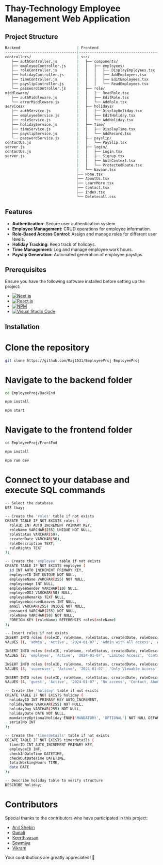 # Thay-Technology Employee Management Web Application

## Project Structure

```bash
Backend                          | Frontend
---------------------------------|-------------------------------------
controllers/                     | src/
   ├── authController.js         |   ├── components/
   ├── employeeController.js     |   │   ├── employees/
   ├── roleController.js         |   │   │   ├── DisplayEmployees.tsx
   ├── holidayController.js      |   │   │   ├── AddEmployees.tsx
   ├── timeController.js         |   │   │   ├── EditEmployees.tsx
   ├── payslipController.js      |   │   │   └── ReadEmployees.tsx
   └── passwordController.js     |   ├── role/
middleware/                      |   │   ├── ReadRole.tsx
   ├── authMiddleware.js         |   │   ├── EditRole.tsx
   └── errorMiddleware.js        |   │   └── AddRole.tsx
services/                        |   ├── holidays/
   ├── authService.js            |   │   ├── DisplayHoliday.tsx
   ├── employeeService.js        |   │   ├── EditHoliday.tsx
   ├── roleService.js            |   │   └── AddHoliday.tsx
   ├── holidayService.js         |   ├── Time/
   ├── timeService.js            |   │   ├── DisplayTime.tsx
   ├── payslipService.js         |   │   └── AddRecord.tsx
   └── passwordService.js        |   ├── payslip/
contactUs.js                     |   │   └── PaySlip.tsx
server.js                        |   ├── login/
contactUs.js                     |   │   ├── Login.tsx
server.js                        |   │   ├── Signup.tsx
                                 |   │   ├── AuthContext.tsx
                                 |   │   └── ProtectedRoute.tsx
                                 |   └── Navbar.tsx
                                 ├── Home.tsx
                                 ├── AboutUs.tsx
                                 ├── LearnMore.tsx
                                 ├── Contact.tsx
                                 ├── index.tsx
                                 └── Deletecall.css
```

## Features

- **Authentication:** Secure user authentication system.
- **Employee Management:** CRUD operations for employee information.
- **Role-Based Access Control:** Assign and manage roles for different user levels.
- **Holiday Tracking:** Keep track of holidays.
- **Time Management:** Log and manage employee work hours.
- **Payslip Generation:** Automated generation of employee payslips.

## Prerequisites

Ensure you have the following software installed before setting up the project:

* [![Next.js](https://img.shields.io/badge/Next.js-000000?style=for-the-badge&logo=nextdotjs&logoColor=white)](https://nextjs.org/)
* [![React.js](https://img.shields.io/badge/React-20232A?style=for-the-badge&logo=react&logoColor=61DAFB)](https://reactjs.org/)
* [![NPM](https://img.shields.io/badge/NPM-%23CB3837.svg?style=for-the-badge&logo=npm&logoColor=white)](https://www.npmjs.com/)
* [![Visual Studio Code](https://img.shields.io/badge/Visual%20Studio%20Code-0078d7.svg?style=for-the-badge&logo=visual-studio-code&logoColor=white)](https://code.visualstudio.com/)

## Installation

# Clone the repository
```bash
git clone https://github.com/Raj1531/EmployeeProj EmployeeProj
```

# Navigate to the backend folder
```bash
cd EmployeeProj/BackEnd

npm install

npm start
```

# Navigate to the frontend folder
```bash
cd EmployeeProj/FrontEnd

npm install

npm run dev
```

# Connect to your database and execute SQL commands
```bash
-- Select the database
USE thay;

-- Create the 'roles' table if not exists
CREATE TABLE IF NOT EXISTS roles (
  roleID INT AUTO_INCREMENT PRIMARY KEY,
  roleName VARCHAR(255) UNIQUE NOT NULL,
  roleStatus VARCHAR(50),
  createdDate VARCHAR(50),
  roleDescription TEXT,
  ruleRights TEXT
);

-- Create the 'employee' table if not exists
CREATE TABLE IF NOT EXISTS employee (
  id INT AUTO_INCREMENT PRIMARY KEY,
  employeeID INT UNIQUE NOT NULL,
  employeeName VARCHAR(255) NOT NULL,
  employeeAge INT NULL,
  employeeGender VARCHAR(10) NULL,
  employeeDOJ VARCHAR(50) NULL,
  employeeRemarks TEXT NULL,
  employeeAccruedLeaves INT NULL,
  email VARCHAR(255) UNIQUE NOT NULL,
  password VARCHAR(255) NOT NULL,
  roleName VARCHAR(50) NOT NULL,
  FOREIGN KEY (roleName) REFERENCES roles(roleName)
);

-- Insert roles if not exists
INSERT INTO roles (roleID, roleName, roleStatus, createdDate, roleDescription, ruleRights)
VALUES (1, 'admin', 'Active', '2024-01-07', 'Admin with All access', 'Attendance, EmpList, HolidayList, AttendanceSheet, Contact, About');

INSERT INTO roles (roleID, roleName, roleStatus, createdDate, roleDescription, ruleRights)
VALUES (2, 'employee', 'Active', '2024-01-07', 'Limited Access', 'Contact, About, Attendance, HolidayList');

INSERT INTO roles (roleID, roleName, roleStatus, createdDate, roleDescription, ruleRights)
VALUES (3, 'superuser', 'Active', '2024-01-07', 'Only Viewable Access', 'EmpList, HolidayList, AttendanceSheet, Contact, About, View only');

INSERT INTO roles (roleID, roleName, roleStatus, createdDate, roleDescription, ruleRights)
VALUES (4, 'guest', 'Active', '2024-01-07', 'No access', 'Contact, About');

-- Create the 'holiday' table if not exists
CREATE TABLE IF NOT EXISTS holiday (
  holidayID INT PRIMARY KEY AUTO_INCREMENT,
  holidayName VARCHAR(255) NOT NULL,
  holidayDay VARCHAR(255) NOT NULL,
  holidayDate DATE NOT NULL,
  mandatoryOptionalHoliday ENUM('MANDATORY', 'OPTIONAL') NOT NULL DEFAULT 'OPTIONAL',
  serialNo INT
);

-- Create the 'timerdetails' table if not exists
CREATE TABLE IF NOT EXISTS timerdetails (
  timerID INT AUTO_INCREMENT PRIMARY KEY,
  employeeID INT,
  checkInDateTime DATETIME,
  checkOutDateTime DATETIME,
  totalWorkingHours TIME,
  date DATE
);

-- Describe holiday table to verify structure
DESCRIBE holiday;
```

# Contributors

Special thanks to the contributors who have participated in this project:

- [Anil Shebin](https://github.com/AnilShebin)
- [Gunali](https://github.com/gunali14)
- [Keerthivasan](https://github.com/keerthivasan0531)
- [Sowmiya](https://github.com/sowmiyamanoj)
- [Vikram](https://github.com/VikramJA99)

Your contributions are greatly appreciated! 🚀
